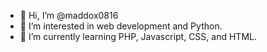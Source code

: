 - 👋 Hi, I’m @maddox0816
- 👀 I’m interested in web development and Python.
- 🌱 I’m currently learning PHP, Javascript, CSS, and HTML.

<!---
maddox0816/maddox0816 is a ✨ special ✨ repository because its `README.md` (this file) appears on your GitHub profile.
You can click the Preview link to take a look at your changes.
--->

